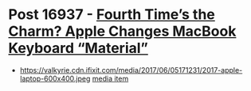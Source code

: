 # Post 16937 - [Fourth Time’s the Charm? Apple Changes MacBook Keyboard &#8220;Material&#8221;](https://www.ifixit.com/News/16937/macbook-gen-4-keyboard-fix)

- https://valkyrie.cdn.ifixit.com/media/2017/06/05171231/2017-apple-laptop-600x400.jpeg [media item](media-27635.md)